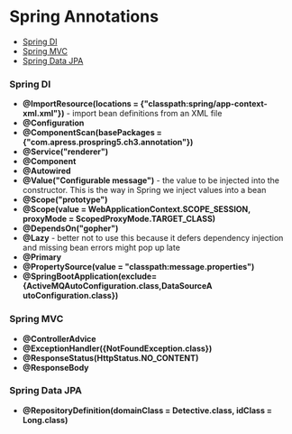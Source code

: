 # Spring Annotations

* [Spring DI](#spring-di)
* [Spring MVC](#spring-mvc)
* [Spring Data JPA](#spring-data-jpa)

### Spring DI
* **@ImportResource(locations = {"classpath:spring/app-context-xml.xml"})** - import bean definitions from an XML file
* **@Configuration**
* **@ComponentScan(basePackages = {"com.apress.prospring5.ch3.annotation"})**
* **@Service("renderer")**
* **@Component**
* **@Autowired**
* **@Value("Configurable message")** - the value to be injected into the constructor. This is the way in Spring we inject values into a bean
* **@Scope("prototype")**
* **@Scope(value = WebApplicationContext.SCOPE_SESSION, proxyMode = ScopedProxyMode.TARGET_CLASS)**
* **@DependsOn("gopher")**
* **@Lazy** - better not to use this because it defers dependency injection and missing bean errors might pop up late
* **@Primary**
* **@PropertySource(value = "classpath:message.properties")**
* **@SpringBootApplication(exclude={ActiveMQAutoConfiguration.class,DataSourceA utoConfiguration.class})**

### Spring MVC
* **@ControllerAdvice**
* **@ExceptionHandler({NotFoundException.class})**
* **@ResponseStatus(HttpStatus.NO_CONTENT)**
* **@ResponseBody**

### Spring Data JPA
* **@RepositoryDefinition(domainClass = Detective.class, idClass = Long.class)**

